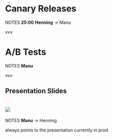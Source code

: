 #   Canary Releases<!-- .element: class="fragment shrink" data-fragment-index="1" -->

NOTES
**25:00**
**Henning** -> Manu

vvv

#   A/B Tests<!-- .element: class="fragment shrink" data-fragment-index="1" -->

NOTES
**Manu**

vvv

##  Presentation Slides

#   ![](/img/qr-code.png)

NOTES
**Manu** -> Henning

always points to the presentation currently in prod

